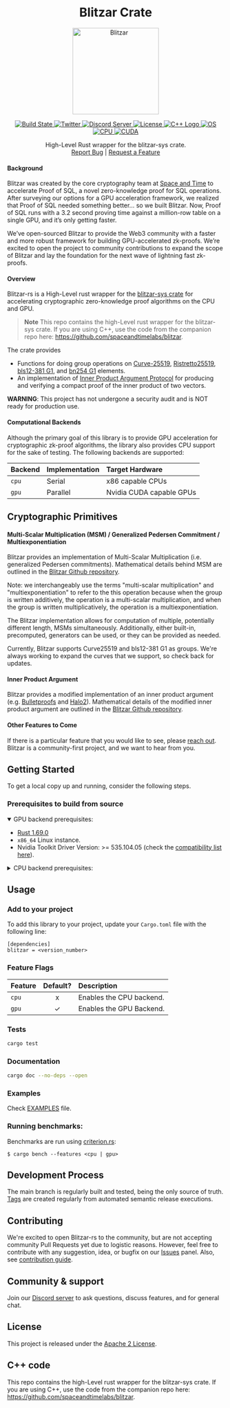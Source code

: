 <div id="top"></div>

<!-- PROJECT LOGO -->
<br />
<div align="center">
  <h1 align="center">Blitzar Crate</h1>

<picture>
  <source media="(prefers-color-scheme: dark)" width="200px" srcset="https://raw.githubusercontent.com/spaceandtimelabs/blitzar-rs/assets/logo_dark_background.png">
  <source media="(prefers-color-scheme: light)" width="200px" srcset="https://raw.githubusercontent.com/spaceandtimelabs/blitzar-rs/assets/logo_light_background.png">
  <img alt="Blitzar" width="200px" src="https://raw.githubusercontent.com/spaceandtimelabs/blitzar-rs/assets/logo_light_background.png">
</picture>

<p align="center">
  <a href="https://github.com/spaceandtimelabs/blitzar-rs/actions/workflows/release.yml">
    <img alt="Build State" src="https://github.com/spaceandtimelabs/blitzar-rs/actions/workflows/release.yml/badge.svg">
  </a>

  <a href="https://twitter.com/intent/follow?screen_name=spaceandtimedb">
    <img alt="Twitter" src="https://img.shields.io/twitter/follow/spaceandtimedb.svg?style=social&label=Follow">
  </a>

  <a href="http://discord.gg/SpaceandTimeDB">
    <img alt="Discord Server" src="https://img.shields.io/discord/953025874154893342?logo=discord">
  </a>
  
  <a href="https://github.com/spaceandtimelabs/blitzar-rs/blob/main/LICENSE">
    <img alt="License" src="https://img.shields.io/badge/License-Apache_2.0-blue.svg">
    </a>
  </a>

  <a href="https://en.cppreference.com/w/cpp/20">
    <img alt="C++ Logo" src="https://img.shields.io/badge/C%2B%2B-20-blue?style=flat&logo=c%2B%2B">
    </a>
  </a>

  <a href="https://www.linux.org/">
    <img alt="OS" src="https://img.shields.io/badge/OS-Linux-blue?logo=linux">
    </a>
  </a>

  <a href="https://www.linux.org/">
    <img alt="CPU" src="https://img.shields.io/badge/CPU-x86-red">
    </a>
  </a>

  <a href="https://developer.nvidia.com/cuda-downloads">
    <img alt="CUDA" src="https://img.shields.io/badge/CUDA-12.1-green?style=flat&logo=nvidia">
    </a>
  </a>

  <p align="center">
    High-Level Rust wrapper for the blitzar-sys crate.
    <br />
    <a href="https://github.com/spaceandtimelabs/blitzar-rs/issues">Report Bug</a>
    |
    <a href="https://github.com/spaceandtimelabs/blitzar-rs/issues">Request a Feature</a>
  </p>
</div>

#### Background
Blitzar was created by the core cryptography team at [Space and Time](https://www.spaceandtime.io/) to accelerate Proof of SQL, a novel zero-knowledge proof for SQL operations. After surveying our options for a GPU acceleration framework, we realized that Proof of SQL needed something better… so we built Blitzar. Now, Proof of SQL runs with a 3.2 second proving time against a million-row table on a single GPU, and it’s only getting faster.

We’ve open-sourced Blitzar to provide the Web3 community with a faster and more
robust framework for building GPU-accelerated zk-proofs. We’re excited to open
the project to community contributions to expand the scope of Blitzar and lay
the foundation for the next wave of lightning fast zk-proofs.

#### Overview
Blitzar-rs is a High-Level rust wrapper for the [blitzar-sys crate](https://github.com/spaceandtimelabs/blitzar/tree/main/rust/blitzar-sys) for accelerating cryptographic zero-knowledge proof algorithms on the CPU and GPU.
> **Note**
> This repo contains the high-Level rust wrapper for the blitzar-sys crate. If you are using C++, use the code from the companion repo here: https://github.com/spaceandtimelabs/blitzar.

The crate provides

* Functions for doing group operations on [Curve-25519](https://en.wikipedia.org/wiki/Curve25519), [Ristretto25519](https://ristretto.group/), [bls12-381 G1](https://electriccoin.co/blog/new-snark-curve/), and [bn254 G1](https://hackmd.io/@jpw/bn254) elements.
* An implementation of [Inner Product Argument Protocol](https://eprint.iacr.org/2017/1066.pdf) for producing and verifying a compact proof of the inner product of two vectors.

**WARNING**: This project has not undergone a security audit and is NOT ready
for production use.

#### Computational Backends
Although the primary goal of this library is to provide GPU acceleration for cryptographic zk-proof algorithms, the library also provides CPU support for the sake of testing. The following backends are supported:

| Backend            | Implementation                                             | Target Hardware             |
| :---               | :---                                                       | :---                        |
| `cpu`             | Serial      | x86 capable CPUs |
| `gpu`             | Parallel   | Nvidia CUDA capable GPUs


## Cryptographic Primitives

#### Multi-Scalar Multiplication (MSM) / Generalized Pedersen Commitment / Multiexponentiation

Blitzar provides an implementation of Multi-Scalar Multiplication (i.e. generalized Pedersen commitments). Mathematical details behind MSM are outlined in the [Blitzar Github repository](https://github.com/spaceandtimelabs/blitzar#multi-scalar-multiplication-msm--generalized-pedersen-commitment--multiexponentiation).

Note: we interchangeably use the terms "multi-scalar multiplication" and "multiexponentiation" to refer to the this operation because when the group is written additively, the operation is a multi-scalar multiplication, and when the group is written multiplicatively, the operation is a multiexponentiation.

The Blitzar implementation allows for computation of multiple, potentially different length, MSMs simultaneously. Additionally, either built-in, precomputed, generators can be used, or they can be provided as needed.

Currently, Blitzar supports Curve25519 and bls12-381 G1 as groups. We're always working to expand the curves that we support, so check back for updates.

#### Inner Product Argument

Blitzar provides a modified implementation of an inner product argument (e.g. [Bulletproofs](https://eprint.iacr.org/2017/1066.pdf) and [Halo2](https://zcash.github.io/halo2/background/pc-ipa.html)). Mathematical details of the modified inner product argument are outlined in the [Blitzar Github repository](https://github.com/spaceandtimelabs/blitzar#inner-product-argument).

#### Other Features to Come

If there is a particular feature that you would like to see, please [reach out](https://github.com/spaceandtimelabs/blitzar/issues). Blitzar is a community-first project, and we want to hear from you.

## Getting Started

To get a local copy up and running, consider the following steps.

### Prerequisites to build from source

<details open>
<summary>GPU backend prerequisites:</summary>

* [Rust 1.69.0](https://www.rust-lang.org/tools/install)
* `x86_64` Linux instance.
* Nvidia Toolkit Driver Version: >= 535.104.05 (check the [compatibility list here](https://docs.nvidia.com/cuda/cuda-toolkit-release-notes/index.html)).

</details>

<details>
<summary>CPU backend prerequisites:</summary>

You'll need the following requirements to run the environment:

* [Rust 1.69.0](https://www.rust-lang.org/tools/install)
* `x86_64` Linux instance.

</details>

## Usage

### Add to your project

To add this library to your project, update your `Cargo.toml` file with the following line:

```
[dependencies]
blitzar = <version_number>
```

### Feature Flags

| Feature            | Default? | Description |
| :---               |  :---:   | :---        |
| `cpu`          |    x     | Enables the CPU backend. |
| `gpu`            |    ✓     | Enables the GPU Backend. |

### Tests

```bash
cargo test
```

### Documentation

```bash
cargo doc --no-deps --open
```

### Examples

Check [EXAMPLES](docs/EXAMPLES.md) file.

### Running benchmarks:

Benchmarks are run using [criterion.rs](https://github.com/bheisler/criterion.rs):

```
$ cargo bench --features <cpu | gpu>
```

## Development Process

The main branch is regularly built and tested, being the only source of truth. [Tags](https://github.com/spaceandtimelabs/blitzar-rs/tags) are created regularly from automated semantic release executions. 

## Contributing

We're excited to open Blitzar-rs to the community, but are not accepting community Pull Requests yet due to logistic reasons. However, feel free to contribute with any suggestion, idea, or bugfix on our [Issues](https://github.com/spaceandtimelabs/blitzar-rs/issues) panel. Also, see [contribution guide](CONTRIBUTING.md).

## Community & support

Join our [Discord server](https://discord.com/invite/SpaceandTimeDB) to ask questions, discuss features, and for general chat.

## License

This project is released under the [Apache 2 License](LICENSE).
  
## C++ code

This repo contains the high-Level rust wrapper for the blitzar-sys crate. If you are using C++, use the code from the companion repo here: https://github.com/spaceandtimelabs/blitzar.
